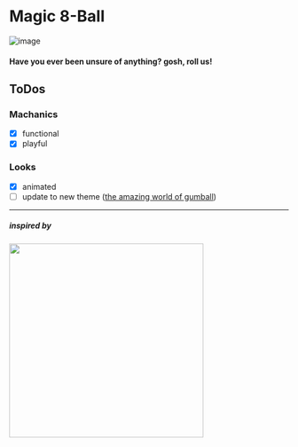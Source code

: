 # Magic 8-Ball


![image](https://user-images.githubusercontent.com/74261236/158692886-ae54495c-5544-477a-831d-9d44187e4f1f.png)
#### Have you ever been unsure of anything? gosh, roll us!

## ToDos
### Machanics
  - [x] functional
  - [x] playful
### Looks
  - [x] animated
  - [ ] update to new theme ([the amazing world of gumball](https://www.cartoonnetworkhq.com/show/gumball))

<hr>

##### inspired by <br>
<img alt="" style='width: 350px; height: auto' src='https://c.tenor.com/BsBo4WpXEjEAAAAd/friends-monica-geller.gif' />
